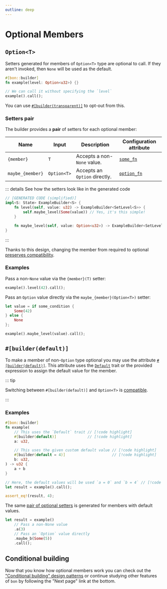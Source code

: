 ```yaml
---
outline: deep
---
```


# Optional Members

## `Option<T>`

Setters generated for members of `Option<T>` type are optional to call. If they aren't invoked, then `None` will be used as the default.

```rust
#[bon::builder]
fn example(level: Option<u32>) {}

// We can call it without specifying the `level`
example().call();
```

You can use [`#[builder(transparent)]`](../reference/builder/member/transparent) to opt-out from this.

### Setters pair

The builder provides a **pair** of setters for each optional member:

| Name             | Input       | Description                   | Configuration attribute
|------------------|-------------|-------------------------------|------------------
| `{member}`       | `T`         | Accepts a non-`None` value.   | [`some_fn`]
| `maybe_{member}` | `Option<T>` | Accepts an `Option` directly. | [`option_fn`]

[`some_fn`]: ../reference/builder/member/setters#some-fn
[`option_fn`]: ../reference/builder/member/setters#option-fn


::: details See how the setters look like in the generated code

```rust ignore
// [GENERATED CODE (simplified)]
impl<S: State> ExampleBuilder<S> {
    fn level(self, value: u32) -> ExampleBuilder<SetLevel<S>> {
        self.maybe_level(Some(value)) // Yes, it's this simple!
    }

    fn maybe_level(self, value: Option<u32>) -> ExampleBuilder<SetLevel<S>> { /* */ }
}
```

:::

Thanks to this design, changing the member from required to optional [preserves compatibility](./compatibility#making-a-required-member-optional).

### Examples

Pass a non-`None` value via the `{member}(T)` setter:

```rust ignore
example().level(42).call();
```

Pass an `Option` value directly via the `maybe_{member}(Option<T>)` setter:

```rust ignore
let value = if some_condition {
    Some(42)
} else {
    None
};

example().maybe_level(value).call();
```

## `#[builder(default)]`

To make a member of non-`Option` type optional you may use the attribute [`#[builder(default)]`](../reference/builder/member/default). This attribute uses the [`Default`](https://doc.rust-lang.org/stable/std/default/trait.Default.html) trait or the provided expression to assign the default value for the member.

::: tip

Switching between `#[builder(default)]` and `Option<T>` is [compatible](./compatibility#switching-between-option-t-and-builder-default).

:::

### Examples

```rust
#[bon::builder]
fn example(
    // This uses the `Default` trait // [!code highlight]
    #[builder(default)]              // [!code highlight]
    a: u32,

    // This uses the given custom default value // [!code highlight]
    #[builder(default = 4)]                     // [!code highlight]
    b: u32,
) -> u32 {
    a + b
}

// Here, the default values will be used `a = 0` and `b = 4` // [!code highlight]
let result = example().call();

assert_eq!(result, 4);
```

The same [pair of optional setters](#setters-pair) is generated for members with default values.

```rust ignore
let result = example()
    // Pass a non-None value
    .a(3)
    // Pass an `Option` value directly
    .maybe_b(Some(5))
    .call();
```

## Conditional building

Now that you know how optional members work you can check out the ["Conditional building" design patterns](./patterns/conditional-building) or continue studying other features of `bon` by following the "Next page" link at the bottom.
